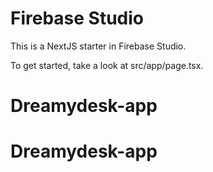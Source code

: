 # Firebase Studio

This is a NextJS starter in Firebase Studio.

To get started, take a look at src/app/page.tsx.
# Dreamydesk-app
# Dreamydesk-app
